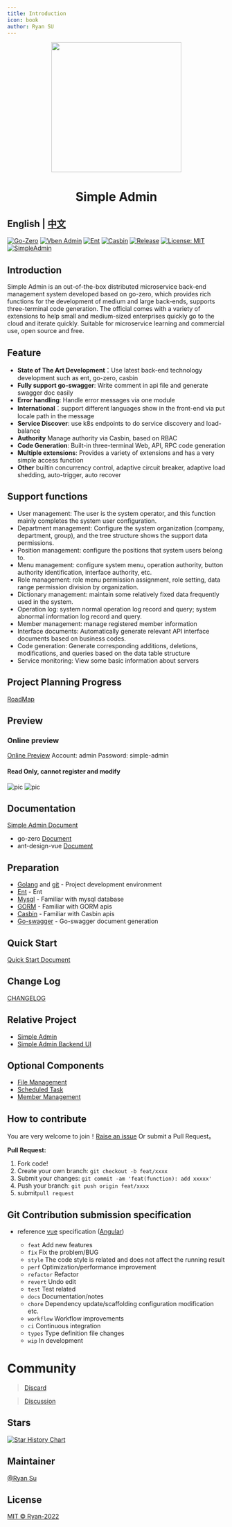 ```yaml
---
title: Introduction
icon: book
author: Ryan SU
---
```


<div align="center">
<img src="https://i.postimg.cc/nh8mVKkf/logo.png" width="300px" height="300px"/>
<h1>Simple Admin</h1>
</div>

## **English** | [中文](./README.md)

[![Go-Zero](https://img.shields.io/badge/Go--Zero-v1.5.3-brightgreen.svg)](https://go-zero.dev/)
[![Vben Admin](https://img.shields.io/badge/Vben%20Admin-v2.10.0-yellow.svg)](https://vvbin.cn/doc-next/)
[![Ent](https://img.shields.io/badge/Ent-v0.12.3-blue.svg)](https://entgo.io/)
[![Casbin](https://img.shields.io/badge/Casbin-v2.56.1-orange.svg)](https://github.com/casbin/casbin)
[![Release](https://img.shields.io/badge/Release-v1.0.13-green.svg)](https://github.com/suyuan32/simple-admin-core/releases)
[![License: MIT](https://img.shields.io/badge/License-MIT-yellow.svg)](https://opensource.org/licenses/MIT)
[![SimpleAdmin](https://dcbadge.vercel.app/api/server/NDED5p2hJk)](https://discord.gg/NDED5p2hJk)

## Introduction

Simple Admin is an out-of-the-box distributed microservice back-end management system developed based on go-zero, which provides rich functions for the development of medium and large back-ends, supports three-terminal code generation.
The official comes with a variety of extensions to help small and medium-sized enterprises quickly go to the cloud and iterate quickly. Suitable for microservice learning and commercial use, open source and free.

## Feature

- **State of The Art Development**：Use latest back-end technology development such as ent, go-zero, casbin
- **Fully support go-swagger**: Write comment in api file and generate swagger doc easily
- **Error handling**: Handle error messages via one module
- **International**：support different languages show in the front-end via put locale path in the message
- **Service Discover**: use k8s endpoints to do service discovery and load-balance
- **Authority** Manage authority via Casbin, based on RBAC
- **Code Generation**: Built-in three-terminal Web, API, RPC code generation
- **Multiple extensions**: Provides a variety of extensions and has a very simple access function
- **Other** builtin concurrency control, adaptive circuit breaker, adaptive load shedding, auto-trigger, auto recover

## Support functions

- User management: The user is the system operator, and this function mainly completes the system user configuration.
- Department management: Configure the system organization (company, department, group), and the tree structure shows the support data permissions.
- Position management: configure the positions that system users belong to.
- Menu management: configure system menu, operation authority, button authority identification, interface authority, etc.
- Role management: role menu permission assignment, role setting, data range permission division by organization.
- Dictionary management: maintain some relatively fixed data frequently used in the system.
- Operation log: system normal operation log record and query; system abnormal information log record and query.
- Member management: manage registered member information
- Interface documents: Automatically generate relevant API interface documents based on business codes.
- Code generation: Generate corresponding additions, deletions, modifications, and queries based on the data table structure
- Service monitoring: View some basic information about servers

## Project Planning Progress

[RoadMap](https://github.com/suyuan32/simple-admin-core/issues/63)

## Preview

### Online preview

[Online Preview](http://101.132.124.135/#/dashboard)
Account: admin
Password: simple-admin

#### Read Only, cannot register and modify

![pic](https://i.postimg.cc/qqPNR02x/register-zh-cn.png)
![pic](https://i.postimg.cc/PxczkCr6/dashboard-zh-cn.png)

## Documentation

[Simple Admin Document](https://doc.ryansu.pro)

- go-zero
  [Document](https://go-zero.dev/)
- ant-design-vue [Document](https://antdv.com/components/overview)

## Preparation

- [Golang](http://go.dev/) and [git](https://git-scm.com/) - Project development environment
- [Ent](https://entgo.io/docs/getting-started) - Ent
- [Mysql](https://www.mysql.com/) - Familiar with mysql database
- [GORM](https://gorm.io/) - Familiar with GORM apis
- [Casbin](https://casbin.org/) - Familiar with Casbin apis
- [Go-swagger](https://goswagger.io/) - Go-swagger document generation

## Quick Start

[Quick Start Document](https://doc.ryansu.pro/en/guide/basic-config/env_setting.html)

## Change Log

[CHANGELOG](./CHANGELOG.zh_CN.md)

## Relative Project

- [Simple Admin](https://github.com/suyuan32/simple-admin-core)
- [Simple Admin Backend UI](https://github.com/suyuan32/simple-admin-backend-ui)

## Optional Components

- [File Management](https://github.com/suyuan32/simple-admin-file)
- [Scheduled Task](https://github.com/suyuan32/simple-admin-job)
- [Member Management](https://github.com/suyuan32/simple-admin-member-api)

## How to contribute

You are very welcome to join！[Raise an issue](https://github.com/suyuan32/simple-admin-core/issues/new) Or submit a Pull Request。

**Pull Request:**

1. Fork code!
2. Create your own branch: `git checkout -b feat/xxxx`
3. Submit your changes: `git commit -am 'feat(function): add xxxxx'`
4. Push your branch: `git push origin feat/xxxx`
5. submit`pull request`

## Git Contribution submission specification

- reference [vue](https://github.com/vuejs/vue/blob/dev/.github/COMMIT_CONVENTION.md) specification ([Angular](https://github.com/conventional-changelog/conventional-changelog/tree/master/packages/conventional-changelog-angular))

  - `feat` Add new features
  - `fix` Fix the problem/BUG
  - `style` The code style is related and does not affect the running result
  - `perf` Optimization/performance improvement
  - `refactor` Refactor
  - `revert` Undo edit
  - `test` Test related
  - `docs` Documentation/notes
  - `chore` Dependency update/scaffolding configuration modification etc.
  - `workflow` Workflow improvements
  - `ci` Continuous integration
  - `types` Type definition file changes
  - `wip` In development

# Community

> [Discard](https://discord.gg/NDED5p2hJk)

> [Discussion](https://github.com/suyuan32/simple-admin-core/discussions)

## Stars

[![Star History Chart](https://api.star-history.com/svg?repos=suyuan32/simple-admin-core&type=Date)](https://github.com/suyuan32/simple-admin-core)

## Maintainer

[@Ryan Su](https://github.com/suyuan32)

## License

[MIT © Ryan-2022](./LICENSE)
